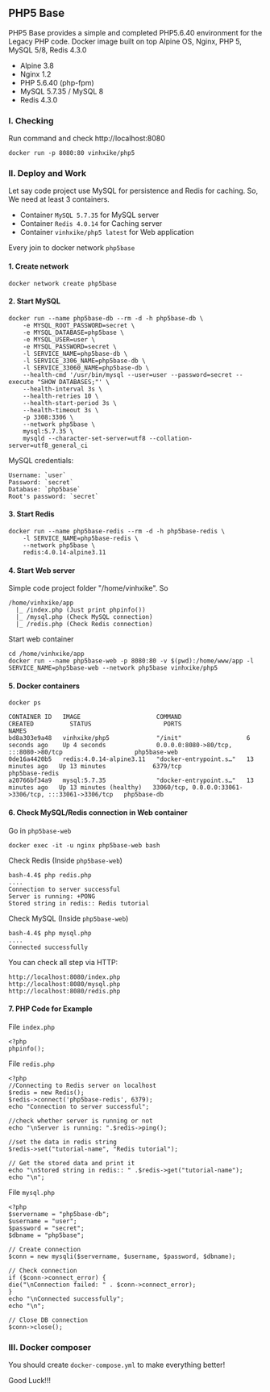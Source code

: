 ## PHP5 Base

PHP5 Base provides a simple and completed PHP5.6.40 environment for the Legacy PHP code. Docker image built on top Alpine OS, Nginx, PHP 5, MySQL 5/8, Redis 4.3.0

- Alpine 3.8
- Nginx 1.2
- PHP 5.6.40 (php-fpm)
- MySQL 5.7.35 / MySQL 8
- Redis 4.3.0

### I. Checking

Run command and check http://localhost:8080

    docker run -p 8080:80 vinhxike/php5

### II. Deploy and Work

Let say code project use MySQL for persistence and Redis for caching. So, We need at least 3 containers.

- Container `MySQL 5.7.35` for MySQL server
- Container `Redis 4.0.14` for Caching server
- Container `vinhxike/php5 latest` for Web application

Every join to docker network `php5base`

#### 1. Create network

    docker network create php5base

#### 2. Start MySQL 

    docker run --name php5base-db --rm -d -h php5base-db \
  		-e MYSQL_ROOT_PASSWORD=secret \
  		-e MYSQL_DATABASE=php5base \
  		-e MYSQL_USER=user \
  		-e MYSQL_PASSWORD=secret \
  		-l SERVICE_NAME=php5base-db \
  		-l SERVICE_3306_NAME=php5base-db \
  		-l SERVICE_33060_NAME=php5base-db \
  		--health-cmd '/usr/bin/mysql --user=user --password=secret --execute "SHOW DATABASES;"' \
  		--health-interval 3s \
  		--health-retries 10 \
  		--health-start-period 3s \
  		--health-timeout 3s \
  		-p 3308:3306 \
  		--network php5base \
  		mysql:5.7.35 \
  		mysqld --character-set-server=utf8 --collation-server=utf8_general_ci

MySQL credentials:

    Username: `user`
    Password: `secret`
    Database: `php5base`
    Root's password: `secret`

#### 3. Start Redis

    docker run --name php5base-redis --rm -d -h php5base-redis \
		-l SERVICE_NAME=php5base-redis \
		--network php5base \
		redis:4.0.14-alpine3.11

#### 4. Start Web server
	
Simple code project folder "/home/vinhxike". So

    /home/vinhxike/app
      |_ /index.php (Just print phpinfo())
      |_ /mysql.php (Check MySQL connection)
      |_ /redis.php (Check Redis connection)

Start web container

    cd /home/vinhxike/app
    docker run --name php5base-web -p 8080:80 -v $(pwd):/home/www/app -l SERVICE_NAME=php5base-web --network php5base vinhxike/php5

#### 5. Docker containers

    docker ps

    CONTAINER ID   IMAGE                     COMMAND                  CREATED          STATUS                    PORTS                                                    NAMES
    bd8a303e9a48   vinhxike/php5             "/init"                  6 seconds ago    Up 4 seconds              0.0.0.0:8080->80/tcp, :::8080->80/tcp                    php5base-web
    0de16a4420b5   redis:4.0.14-alpine3.11   "docker-entrypoint.s…"   13 minutes ago   Up 13 minutes             6379/tcp                                                 php5base-redis
    a20766bf34a9   mysql:5.7.35              "docker-entrypoint.s…"   13 minutes ago   Up 13 minutes (healthy)   33060/tcp, 0.0.0.0:33061->3306/tcp, :::33061->3306/tcp   php5base-db

#### 6. Check MySQL/Redis connection in Web container

Go in `php5base-web`

    docker exec -it -u nginx php5base-web bash

Check Redis (Inside `php5base-web`)

    bash-4.4$ php redis.php
    ....
    Connection to server successful
    Server is running: +PONG
    Stored string in redis:: Redis tutorial

Check MySQL (Inside `php5base-web`)

    bash-4.4$ php mysql.php
    ....
    Connected successfully

You can check all step via HTTP:

    http://localhost:8080/index.php
    http://localhost:8080/mysql.php
    http://localhost:8080/redis.php

#### 7. PHP Code for Example

File `index.php`

    <?php
    phpinfo();

File `redis.php`

    <?php
    //Connecting to Redis server on localhost
    $redis = new Redis();
    $redis->connect('php5base-redis', 6379);
    echo "Connection to server successful";
    
    //check whether server is running or not
    echo "\nServer is running: ".$redis->ping();
    
    //set the data in redis string
    $redis->set("tutorial-name", "Redis tutorial");
    
    // Get the stored data and print it
    echo "\nStored string in redis:: " .$redis->get("tutorial-name");
    echo "\n";

File `mysql.php`

    <?php
    $servername = "php5base-db";
    $username = "user";
    $password = "secret";
    $dbname = "php5base";
    
    // Create connection
    $conn = new mysqli($servername, $username, $password, $dbname);
    
    // Check connection
    if ($conn->connect_error) {
    die("\nConnection failed: " . $conn->connect_error);
    }
    echo "\nConnected successfully";
    echo "\n";
    
    // Close DB connection
    $conn->close();    

### III. Docker composer

You should create `docker-compose.yml` to make everything better!

Good Luck!!!
